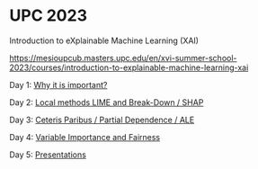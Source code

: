 # UPC 2023

Introduction to eXplainable Machine Learning (XAI)

https://mesioupcub.masters.upc.edu/en/xvi-summer-school-2023/courses/introduction-to-explainable-machine-learning-xai


Day 1: [Why it is important?](https://htmlpreview.github.io/?https://raw.githubusercontent.com/pbiecek/UPC_2023/master/BarcelonaTech_day1.html)

Day 2: [Local methods LIME and Break-Down / SHAP](https://htmlpreview.github.io/?https://raw.githubusercontent.com/pbiecek/UPC_2023/master/BarcelonaTech_day2.html)

Day 3: [Ceteris Paribus / Partial Dependence / ALE](https://htmlpreview.github.io/?https://raw.githubusercontent.com/pbiecek/UPC_2023/master/BarcelonaTech_day3.html)

Day 4: [ Variable Importance and Fairness](https://htmlpreview.github.io/?https://raw.githubusercontent.com/pbiecek/UPC_2023/master/BarcelonaTech_day4.html)

Day 5: [Presentations](https://htmlpreview.github.io/?https://raw.githubusercontent.com/pbiecek/UPC_2023/master/BarcelonaTech_day5.html)



